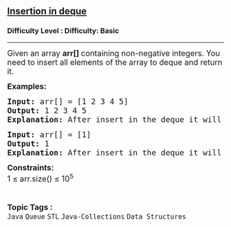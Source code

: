 <h2><a href="https://www.geeksforgeeks.org/problems/insertion-in-deque--141904/1?page=1&category=Queue&sortBy=difficulty">Insertion in deque</a></h2><h3>Difficulty Level : Difficulty: Basic</h3><hr><div class="problems_problem_content__Xm_eO"><p><span style="font-size: 18px;">Given an array <strong>arr[] </strong>containing non-negative integers. You need to insert all elements of the array to deque and return it.</span></p>
<p><span style="font-size: 18px;"><strong>Examples:</strong></span></p>
<pre><span style="font-size: 18px;"><strong>Input:</strong> arr[] = [1 2 3 4 5]
<strong>Output:</strong> 1 2 3 4 5
<strong>Explanation:</strong> After insert in the deque it will look like {1, 2, 3, 4, 5}.</span>
</pre>
<pre><span style="font-size: 18px;"><strong>Input: </strong>arr[] = [1]
<strong>Output:</strong> 1
<strong>Explanation:</strong> After insert in the deque it will look like {1}.</span></pre>
<p><span style="font-size: 18px;"><strong>Constraints:</strong><br>1 ≤ arr.size() ≤ 10<sup>5</sup></span></p></div><br><p><span style=font-size:18px><strong>Topic Tags : </strong><br><code>Java</code>&nbsp;<code>Queue</code>&nbsp;<code>STL</code>&nbsp;<code>Java-Collections</code>&nbsp;<code>Data Structures</code>&nbsp;